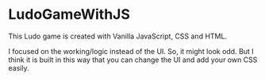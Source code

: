 # LudoGameWithJS
This Ludo game is created with Vanilla JavaScript, CSS and HTML.

I focused on the working/logic instead of the UI. So, it might look odd. But I think it is built in this way that you can change the UI and add your own CSS easily.
